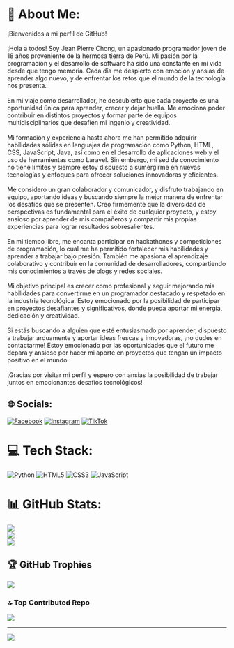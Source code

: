 # 💫 About Me:
¡Bienvenidos a mi perfil de GitHub!<br><br>¡Hola a todos! Soy Jean Pierre Chong, un apasionado programador joven de 18 años proveniente de la hermosa tierra de Perú. Mi pasión por la programación y el desarrollo de software ha sido una constante en mi vida desde que tengo memoria. Cada día me despierto con emoción y ansias de aprender algo nuevo, y de enfrentar los retos que el mundo de la tecnología nos presenta.<br><br>En mi viaje como desarrollador, he descubierto que cada proyecto es una oportunidad única para aprender, crecer y dejar huella. Me emociona poder contribuir en distintos proyectos y formar parte de equipos multidisciplinarios que desafíen mi ingenio y creatividad.<br><br>Mi formación y experiencia hasta ahora me han permitido adquirir habilidades sólidas en lenguajes de programación como Python, HTML, CSS, JavaScript, Java, así como en el desarrollo de aplicaciones web y el uso de herramientas como Laravel. Sin embargo, mi sed de conocimiento no tiene límites y siempre estoy dispuesto a sumergirme en nuevas tecnologías y enfoques para ofrecer soluciones innovadoras y eficientes.<br><br>Me considero un gran colaborador y comunicador, y disfruto trabajando en equipo, aportando ideas y buscando siempre la mejor manera de enfrentar los desafíos que se presenten. Creo firmemente que la diversidad de perspectivas es fundamental para el éxito de cualquier proyecto, y estoy ansioso por aprender de mis compañeros y compartir mis propias experiencias para lograr resultados sobresalientes.<br><br>En mi tiempo libre, me encanta participar en hackathones y competiciones de programación, lo cual me ha permitido fortalecer mis habilidades y aprender a trabajar bajo presión. También me apasiona el aprendizaje colaborativo y contribuir en la comunidad de desarrolladores, compartiendo mis conocimientos a través de blogs y redes sociales.<br><br>Mi objetivo principal es crecer como profesional y seguir mejorando mis habilidades para convertirme en un programador destacado y respetado en la industria tecnológica. Estoy emocionado por la posibilidad de participar en proyectos desafiantes y significativos, donde pueda aportar mi energía, dedicación y creatividad.<br><br>Si estás buscando a alguien que esté entusiasmado por aprender, dispuesto a trabajar arduamente y aportar ideas frescas y innovadoras, ¡no dudes en contactarme! Estoy emocionado por las oportunidades que el futuro me depara y ansioso por hacer mi aporte en proyectos que tengan un impacto positivo en el mundo.<br><br>¡Gracias por visitar mi perfil y espero con ansias la posibilidad de trabajar juntos en emocionantes desafíos tecnológicos!


## 🌐 Socials:
[![Facebook](https://img.shields.io/badge/Facebook-%231877F2.svg?logo=Facebook&logoColor=white)](https://facebook.com/https://www.facebook.com/JeanPierreChong04) [![Instagram](https://img.shields.io/badge/Instagram-%23E4405F.svg?logo=Instagram&logoColor=white)](https://instagram.com/https://instagram.com/jeanchong_15) [![TikTok](https://img.shields.io/badge/TikTok-%23000000.svg?logo=TikTok&logoColor=white)](https://tiktok.com/@http://tiktok.com/@jeanchong_15) 

# 💻 Tech Stack:
![Python](https://img.shields.io/badge/python-3670A0?style=for-the-badge&logo=python&logoColor=ffdd54) ![HTML5](https://img.shields.io/badge/html5-%23E34F26.svg?style=for-the-badge&logo=html5&logoColor=white) ![CSS3](https://img.shields.io/badge/css3-%231572B6.svg?style=for-the-badge&logo=css3&logoColor=white) ![JavaScript](https://img.shields.io/badge/javascript-%23323330.svg?style=for-the-badge&logo=javascript&logoColor=%23F7DF1E)
# 📊 GitHub Stats:
![](https://github-readme-stats.vercel.app/api?username=jeanchong15&theme=highcontrast&hide_border=false&include_all_commits=false&count_private=false)<br/>
![](https://github-readme-streak-stats.herokuapp.com/?user=jeanchong15&theme=highcontrast&hide_border=false)<br/>
![](https://github-readme-stats.vercel.app/api/top-langs/?username=jeanchong15&theme=highcontrast&hide_border=false&include_all_commits=false&count_private=false&layout=compact)

## 🏆 GitHub Trophies
![](https://github-profile-trophy.vercel.app/?username=jeanchong15&theme=radical&no-frame=false&no-bg=true&margin-w=4)

### 🔝 Top Contributed Repo
![](https://github-contributor-stats.vercel.app/api?username=jeanchong15&limit=5&theme=dark&combine_all_yearly_contributions=true)

---
[![](https://visitcount.itsvg.in/api?id=jeanchong15&icon=0&color=1)](https://visitcount.itsvg.in)

<!-- Proudly created with GPRM ( https://gprm.itsvg.in ) -->

